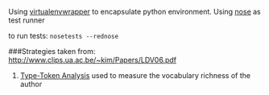 Using [virtualenvwrapper](http://virtualenvwrapper.readthedocs.org/en/latest/) to encapsulate python environment.
Using [nose](https://nose.readthedocs.org/en/latest/) as test runner

to run tests: ```nosetests --rednose```

###Strategies
taken from: http://www.clips.ua.ac.be/~kim/Papers/LDV06.pdf

1. [Type-Token Analysis](http://en.wikipedia.org/wiki/Lexical_density)
used to measure the vocabulary richness of the author
